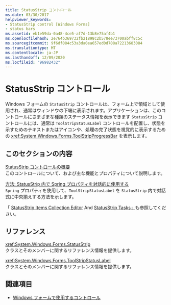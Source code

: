 ```yaml
---
title: StatusStrip コントロール
ms.date: 03/30/2017
helpviewer_keywords:
- StatusStrip control [Windows Forms]
- status bars
ms.assetid: eb1e59da-0a48-4ce5-af7d-13b8e75af4b1
ms.openlocfilehash: 2e764b369732fb21898c2b578ee73700abff8c5c
ms.sourcegitcommit: 9f6df084c53a3da0ea657ed0d708a72213683084
ms.translationtype: MT
ms.contentlocale: ja-JP
ms.lasthandoff: 12/09/2020
ms.locfileid: "96982432"
---
```

# <a name="statusstrip-control"></a>StatusStrip コントロール

Windows フォームの `StatusStrip` コントロールは、フォーム上で領域として使用され、通常はウィンドウの下端に表示されます。アプリケーションは、このコントロールにさまざまな種類のステータス情報を表示できます `StatusStrip` コントロールには、通常は `ToolStripStatusLabel` コントロールを配置し、状態を示すためのテキストまたはアイコンや、処理の完了状態を視覚的に表示するための <xref:System.Windows.Forms.ToolStripProgressBar> を表示します。  
  
## <a name="in-this-section"></a>このセクションの内容  

 [StatusStrip コントロールの概要](statusstrip-control-overview.md)  
 このコントロールについて、および主な機能とプロパティについて説明します。  
  
 [方法: StatusStrip 内で Spring プロパティを対話的に使用する](how-to-use-the-spring-property-interactively-in-a-statusstrip.md)  
 `Spring` プロパティを使用して、`ToolStripStatusLabel` を `StatusStrip` 内で対話式に中央揃えする方法を示します。  
  
 「 [StatusStrip Items Collection Editor](/previous-versions/visualstudio/visual-studio-2010/ms233631(v=vs.100)) And [StatusStrip Tasks」](/previous-versions/visualstudio/visual-studio-2010/ms233642(v=vs.100))も参照してください。  
  
## <a name="reference"></a>リファレンス  

 <xref:System.Windows.Forms.StatusStrip>  
 クラスとそのメンバーに関するリファレンス情報を提供します。  
  
 <xref:System.Windows.Forms.ToolStripStatusLabel>  
 クラスとそのメンバーに関するリファレンス情報を提供します。  
  
## <a name="see-also"></a>関連項目

- [Windows フォームで使用するコントロール](controls-to-use-on-windows-forms.md)
